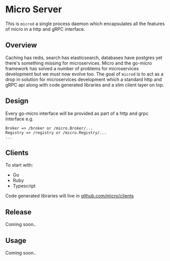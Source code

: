 # Micro Server

This is `microd` a single process daemon which encapsulates all the features of micro in a http and gRPC interface.

## Overview

Caching has redis, search has elasticsearch, databases have postgres yet there's something missing for microservices. 
Micro and the go-micro framework has solved a number of problems for microservices development but we must now evolve 
too. The goal of `microd` is to act as a drop in solution for microservices development which a standard http 
and gRPC api along with code generated libraries and a slim client layer on top.

## Design

Every go-micro interface will be provided as part of a http and grpc interface e.g.

```
Broker => /broker or /micro.Broker/...
Registry => /registry or /micro.Registry/...
...
```

## Clients

To start with:

- Go
- Ruby
- Typescript

Code generated libraries will live in [github.com/micro/clients](https://github.com/micro/clients)

## Release

Coming soon..

## Usage

Coming soon..
